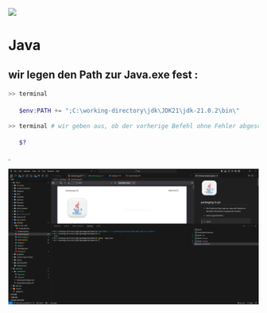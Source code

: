 ![](.\screens\java.ico)

   # Java

## wir legen den Path zur Java.exe fest :

```powershell
>> terminal

   $env:PATH += ";C:\working-directory\jdk\JDK21\jdk-21.0.2\bin\"

```

```powershell
>> terminal # wir geben aus, ob der vorherige Befehl ohne Fehler abgeschlossen wurde!

   $?

```
.


![](.\screens\cmd.png)